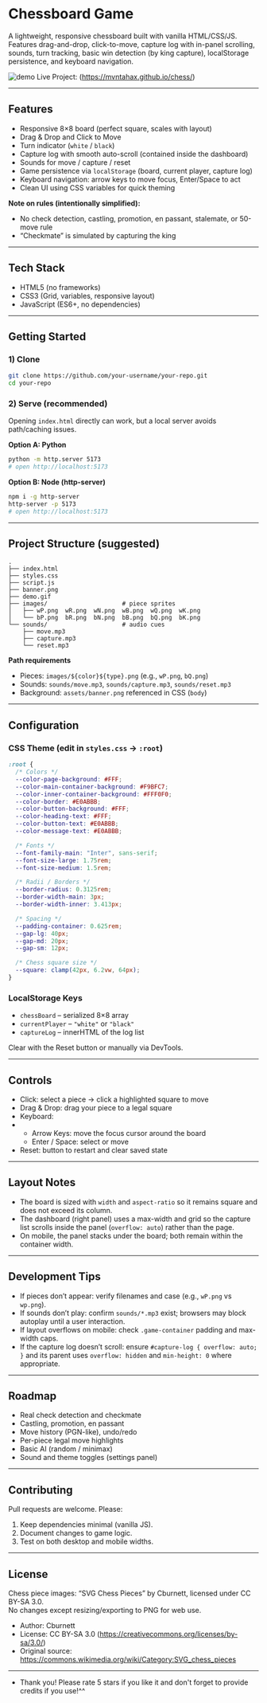 # Chessboard Game

A lightweight, responsive chessboard built with vanilla HTML/CSS/JS.
Features drag-and-drop, click-to-move, capture log with in-panel scrolling, sounds, turn tracking, basic win detection (by king capture), localStorage persistence, and keyboard navigation.

![demo](./demo.gif) 
Live Project: (https://mvntahax.github.io/chess/)

---

## Features

- Responsive 8×8 board (perfect square, scales with layout)
- Drag & Drop and Click to Move
- Turn indicator (`white` / `black`)
- Capture log with smooth auto-scroll (contained inside the dashboard)
- Sounds for move / capture / reset
- Game persistence via `localStorage` (board, current player, capture log)
- Keyboard navigation: arrow keys to move focus, Enter/Space to act
- Clean UI using CSS variables for quick theming

**Note on rules (intentionally simplified):**
- No check detection, castling, promotion, en passant, stalemate, or 50-move rule
- “Checkmate” is simulated by capturing the king

---

## Tech Stack

- HTML5 (no frameworks)
- CSS3 (Grid, variables, responsive layout)
- JavaScript (ES6+, no dependencies)

---

## Getting Started

### 1) Clone

```bash
git clone https://github.com/your-username/your-repo.git
cd your-repo
````

### 2) Serve (recommended)

Opening `index.html` directly can work, but a local server avoids path/caching issues.

**Option A: Python**

```bash
python -m http.server 5173
# open http://localhost:5173
```

**Option B: Node (http-server)**

```bash
npm i -g http-server
http-server -p 5173
# open http://localhost:5173
```

---

## Project Structure (suggested)

```
.
├── index.html
├── styles.css
├── script.js
├── banner.png
├── demo.gif
├── images/                     # piece sprites
│   ├── wP.png  wR.png  wN.png  wB.png  wQ.png  wK.png
│   └── bP.png  bR.png  bN.png  bB.png  bQ.png  bK.png
└── sounds/                     # audio cues
    ├── move.mp3
    ├── capture.mp3
    └── reset.mp3
```

**Path requirements**

* Pieces: `images/${color}${type}.png` (e.g., `wP.png`, `bQ.png`)
* Sounds: `sounds/move.mp3`, `sounds/capture.mp3`, `sounds/reset.mp3`
* Background: `assets/banner.png` referenced in CSS (`body`)

---

## Configuration

### CSS Theme (edit in `styles.css` → `:root`)

```css
:root {
  /* Colors */
  --color-page-background: #FFF;
  --color-main-container-background: #F9BFC7;
  --color-inner-container-background: #FFF0F0;
  --color-border: #E0ABBB;
  --color-button-background: #FFF;
  --color-heading-text: #FFF;
  --color-button-text: #E0ABBB;
  --color-message-text: #E0ABBB;

  /* Fonts */
  --font-family-main: "Inter", sans-serif;
  --font-size-large: 1.75rem;
  --font-size-medium: 1.5rem;

  /* Radii / Borders */
  --border-radius: 0.3125rem;
  --border-width-main: 3px;
  --border-width-inner: 3.413px;

  /* Spacing */
  --padding-container: 0.625rem;
  --gap-lg: 40px;
  --gap-md: 20px;
  --gap-sm: 12px;

  /* Chess square size */
  --square: clamp(42px, 6.2vw, 64px);
}
```

### LocalStorage Keys

* `chessBoard` – serialized 8×8 array
* `currentPlayer` – `"white"` or `"black"`
* `captureLog` – innerHTML of the log list

Clear with the Reset button or manually via DevTools.

---

## Controls

* Click: select a piece → click a highlighted square to move
* Drag & Drop: drag your piece to a legal square
* Keyboard:
* 
  * Arrow Keys: move the focus cursor around the board
  * Enter / Space: select or move
* Reset: button to restart and clear saved state

---

## Layout Notes

* The board is sized with `width` and `aspect-ratio` so it remains square and does not exceed its column.
* The dashboard (right panel) uses a max-width and grid so the capture list scrolls inside the panel (`overflow: auto`) rather than the page.
* On mobile, the panel stacks under the board; both remain within the container width.

---

## Development Tips

* If pieces don’t appear: verify filenames and case (e.g., `wP.png` vs `wp.png`).
* If sounds don’t play: confirm `sounds/*.mp3` exist; browsers may block autoplay until a user interaction.
* If layout overflows on mobile: check `.game-container` padding and max-width caps.
* If the capture log doesn’t scroll: ensure `#capture-log { overflow: auto; }` and its parent uses `overflow: hidden` and `min-height: 0` where appropriate.

---

## Roadmap

* Real check detection and checkmate
* Castling, promotion, en passant
* Move history (PGN-like), undo/redo
* Per-piece legal move highlights
* Basic AI (random / minimax)
* Sound and theme toggles (settings panel)

---

## Contributing

Pull requests are welcome. Please:

1. Keep dependencies minimal (vanilla JS).
2. Document changes to game logic.
3. Test on both desktop and mobile widths.

---

## License

Chess piece images: “SVG Chess Pieces” by Cburnett, licensed under CC BY-SA 3.0.  
No changes except resizing/exporting to PNG for web use.

- Author: Cburnett
- License: CC BY-SA 3.0 (https://creativecommons.org/licenses/by-sa/3.0/)
- Original source: https://commons.wikimedia.org/wiki/Category:SVG_chess_pieces

---

* Thank you! Please rate 5 stars if you like it and don't forget to provide credits if you use!^^
